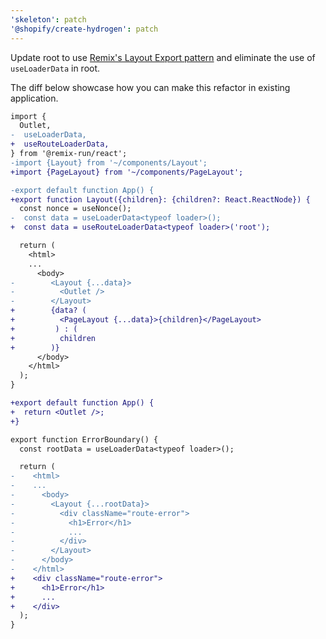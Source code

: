 ```yaml
---
'skeleton': patch
'@shopify/create-hydrogen': patch
---
```


Update root to use [Remix's Layout Export pattern](https://remix.run/docs/en/main/file-conventions/root#layout-export) and eliminate the use of `useLoaderData` in root.

The diff below showcase how you can make this refactor in existing application.

```diff
import {
  Outlet,
-  useLoaderData,
+  useRouteLoaderData,
} from '@remix-run/react';
-import {Layout} from '~/components/Layout';
+import {PageLayout} from '~/components/PageLayout';

-export default function App() {
+export function Layout({children}: {children?: React.ReactNode}) {
  const nonce = useNonce();
-  const data = useLoaderData<typeof loader>();
+  const data = useRouteLoaderData<typeof loader>('root');

  return (
    <html>
    ...
      <body>
-        <Layout {...data}>
-          <Outlet />
-        </Layout>
+        {data? (
+          <PageLayout {...data}>{children}</PageLayout>
+         ) : (
+          children
+        )}
      </body>
    </html>
  );
}

+export default function App() {
+  return <Outlet />;
+}

export function ErrorBoundary() {
  const rootData = useLoaderData<typeof loader>();

  return (
-    <html>
-    ...
-      <body>
-        <Layout {...rootData}>
-          <div className="route-error">
-            <h1>Error</h1>
-            ...
-          </div>
-        </Layout>
-      </body>
-    </html>
+    <div className="route-error">
+      <h1>Error</h1>
+      ...
+    </div>
  );
}

```
